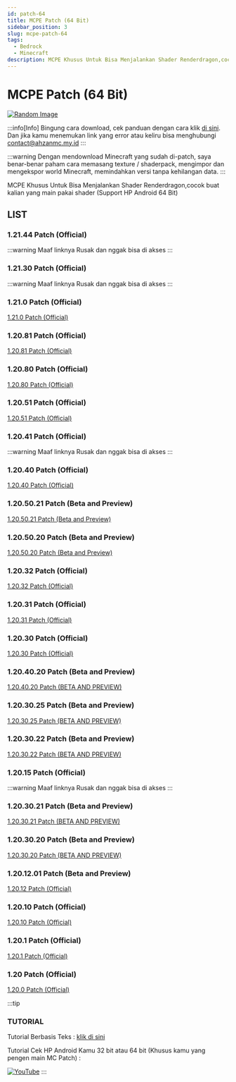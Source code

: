 ```yaml
---
id: patch-64
title: MCPE Patch (64 Bit)
sidebar_position: 3
slug: mcpe-patch-64
tags:
  - Bedrock
  - Minecraft
description: MCPE Khusus Untuk Bisa Menjalankan Shader Renderdragon,cocok buat kalian yang main pakai shader (Support HP Android 64 Bit)
---
```


# MCPE Patch (64 Bit)

[![Random Image](https://imapi.ingfomenkrep.my.id/random-image-url)](https://imapi.ingfomenkrep.my.id/random-link)

:::info[Info]
Bingung cara download, cek panduan dengan cara klik [di sini](#tutorial). Dan jika kamu menemukan link yang error atau keliru bisa menghubungi contact@ahzanmc.my.id
:::

:::warning
Dengan mendownload Minecraft yang sudah di-patch, saya benar-benar paham cara memasang texture / shaderpack, mengimpor dan mengekspor world Minecraft, memindahkan versi tanpa kehilangan data.
:::

MCPE Khusus Untuk Bisa Menjalankan Shader Renderdragon,cocok buat kalian yang main pakai shader (Support HP Android 64 Bit)

## LIST

### 1.21.44 Patch (Official)

:::warning
Maaf linknya Rusak dan nggak bisa di akses 
:::

### 1.21.30 Patch (Official)

:::warning
Maaf linknya Rusak dan nggak bisa di akses 
:::

### 1.21.0 Patch (Official)

[1.21.0 Patch (Official)](https://www.mediafire.com/file/mgpqw1voqnz9lik/1.21.0.03__arm64_patched.apk/file)

### 1.20.81 Patch (Official)

[1.20.81 Patch (Official)](https://www.mediafire.com/file/13o5lme3g0v8mgl/1.20.81.01_Patched_%252864_Bit%2529_%257E_BibingUhuyy.apk/file)

### 1.20.80 Patch (Official)

[1.20.80 Patch (Official)](https://www.mediafire.com/file/pplk51uj3cflkv2/1.20.51.01_arm64_v8a_patched.apk/file)

### 1.20.51 Patch (Official)

[1.20.51 Patch (Official)](https://www.mediafire.com/file/pplk51uj3cflkv2/1.20.51.01_arm64_v8a_patched.apk/file)

### 1.20.41 Patch (Official)

:::warning
Maaf linknya Rusak dan nggak bisa di akses 
:::

### 1.20.40 Patch (Official)

[1.20.40 Patch (Official)](https://www.mediafire.com/file/olatjslsodtp9nk/1.20.40.01_arm64_v8a_patched.apk/file)

### 1.20.50.21 Patch (Beta and Preview)

[1.20.50.21 Patch (Beta and Preview)](https://www.mediafire.com/file/gwrf0tf6f0dgjvj/1.20.50.21_arm64_v8a_patched.apk/file)

### 1.20.50.20 Patch (Beta and Preview)

[1.20.50.20 Patch (Beta and Preview)](https://www.mediafire.com/file/31a9gaocjfiv5j0/1.20.50.20_arm64_v8a_patched.apk/file)

### 1.20.32 Patch (Official)

[1.20.32 Patch (Official)](https://www.mediafire.com/file/jbiun3m59ustpo3/1.20.32.03_arm64_v8a_patched.apk/file)

### 1.20.31 Patch (Official)

[1.20.31 Patch (Official)](https://www.mediafire.com/file/kjko0nvpi0kjd7r/1.20.31.01_arm64_v8a_patched.apk/file)

### 1.20.30 Patch (Official)

[1.20.30 Patch (Official)](https://www.mediafire.com/file/61k2gzvdsdz6gip/1.20.30.02_arm64_v8a_patched.apk/file)

### 1.20.40.20 Patch (Beta and Preview)

[1.20.40.20 Patch (BETA AND PREVIEW)](https://www.mediafire.com/file/tnbo8pt78nnt2m1/1.20.40.20_arm64_v8a_patched.apk/file)

### 1.20.30.25 Patch (Beta and Preview)

[1.20.30.25 Patch (BETA AND PREVIEW)](https://www.mediafire.com/file/kdt17ujaztbcuwr/1.20.30.25_arm64_v8a_patched.apk/file)

### 1.20.30.22 Patch (Beta and Preview)

[1.20.30.22 Patch (BETA AND PREVIEW)](https://www.mediafire.com/file/sdylc8glbqjb0v4/1.20.30.22_arm64_v8a_patched.apk/file)

### 1.20.15 Patch (Official)

:::warning
Maaf linknya Rusak dan nggak bisa di akses 
:::

### 1.20.30.21 Patch (Beta and Preview)

[1.20.30.21 Patch (BETA AND PREVIEW)](https://www.mediafire.com/file/ulppkigrnhphzqt/1.20.30.21_arm64_v8a_patched.apk/file)

### 1.20.30.20 Patch (Beta and Preview)

[1.20.30.20 Patch (BETA AND PREVIEW)](https://www.mediafire.com/file/zuumsd4vl1kyrhq/1.20.30.20_arm64_v8a_patched.apk/file)

### 1.20.12.01 Patch (Beta and Preview)

[1.20.12 Patch (Official)](https://www.mediafire.com/file/8chmoae5f2ew26b/1.20.12.01_arm64_v8a_patched.apk/file)

### 1.20.10 Patch (Official)

[1.20.10 Patch (Official)](https://www.mediafire.com/file/d3c0ep06x2wmkd4/1.20.10.01_arm64_v8a_patched.apk/file/)

### 1.20.1 Patch (Official)

[1.20.1 Patch (Official)](https://www.mediafire.com/file/l9eclrhvklgo1kc/1.20.1.02_arm64_v8a_patched.apk/file)

### 1.20 Patch (Official)

[1.20.0 Patch (Official)](https://www.mediafire.com/file/hsiuqd1h512xu5r/1.20.0.01_arm64_v8a_patched.apk/file)

:::tip
### TUTORIAL

Tutorial Berbasis Teks : [klik di sini](/docs/afdmc/tutorial-fitur-afdmc/panduan-afdmc#tutorial)

Tutorial Cek HP Android Kamu 32 bit atau 64 bit (Khusus kamu yang pengen main MC Patch) :

[![YouTube](http://i.ytimg.com/vi/77vtLKenPlY/hqdefault.jpg)](https://www.youtube.com/watch?v=77vtLKenPlY)
:::
